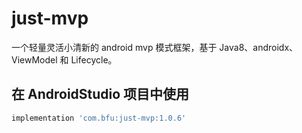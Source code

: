 # just-mvp
一个轻量灵活小清新的 android mvp 模式框架，基于 Java8、androidx、ViewModel 和 Lifecycle。

## 在 AndroidStudio 项目中使用
```gradle
implementation 'com.bfu:just-mvp:1.0.6'
```

